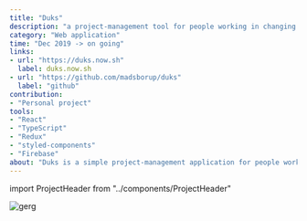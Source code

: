 ```yaml
---
title: "Duks"
description: "a project-management tool for people working in changing teams/groups."
category: "Web application"
time: "Dec 2019 -> on going"
links: 
- url: "https://duks.now.sh"
  label: duks.now.sh
- url: "https://github.com/madsborup/duks"
  label: "github"
contribution: 
- "Personal project"
tools: 
- "React"
- "TypeScript"
- "Redux"
- "styled-components"
- "Firebase"
about: "Duks is a simple project-management application for people working in changing teams/groups. With Duks people can create projects, invite people and manage flows (time-boxed groups of tasks)."
---
```


import ProjectHeader from "../components/ProjectHeader"

<ProjectHeader project={props.pageContext.frontmatter} />

![gerg](./Duks_front.png)